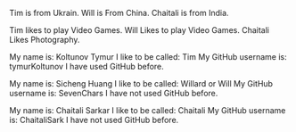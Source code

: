 Tim is from Ukrain.
Will is From China.
Chaitali is from India.

Tim likes to play Video Games.
Will Likes to play Video Games.
Chaitali Likes Photography.

My name is: Koltunov Tymur
I like to be called: Tim
My GitHub username is: tymurKoltunov
I have used GitHub before.

My name is: Sicheng Huang
I like to be called: Willard or Will
My GitHub username is: SevenChars
I have not used GitHub before.

My name is: Chaitali Sarkar 
I like to be called: Chaitali
My GitHub username is: ChaitaliSark
I have not used GitHub before.
